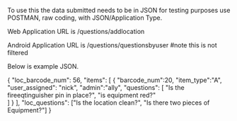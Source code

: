To use this the data submitted needs to be in JSON for testing purposes use POSTMAN, raw coding, with JSON/Application Type.

Web Application URL is /questions/addlocation


Android Application URL is /questions/questionsbyuser
#note this is not filtered



Below is example JSON. 


{
	"loc_barcode_num": 56,
		"items":
			[
			{
				"barcode_num":20, "item_type":"A", "user_assigned": "nick", "admin":"ally",
				"questions":
					[
					"Is the fireeqtinguisher pin in place?", "is equipment red?"		
					]
			}
	],
		"loc_questions": ["Is the location clean?", "Is there two pieces of Equipment?"]
}






